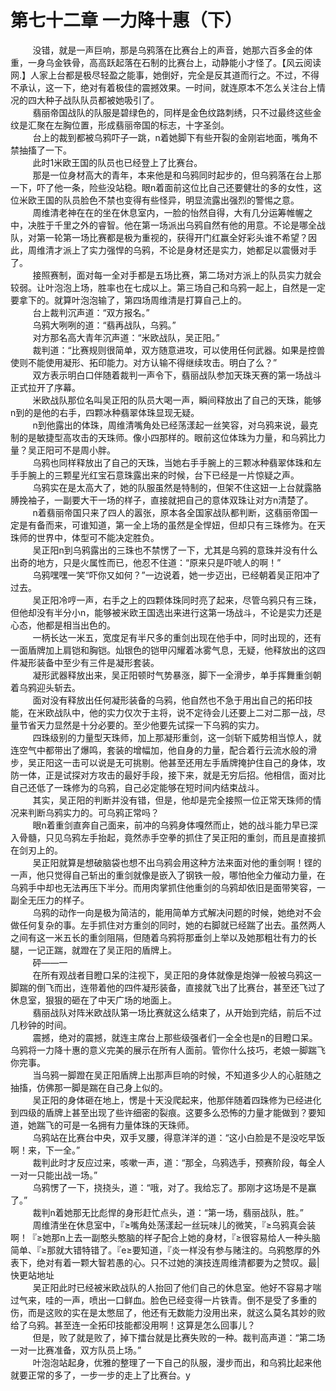 <h1>第七十二章 一力降十惠（下）</h1>
<div id="content">&nbsp&nbsp&nbsp&nbsp&nbsp&nbsp&nbsp&nbsp
 没错，就是一声巨响，那是乌鸦落在比赛台上的声音，她那六百多金的体重，一身乌金铁骨，高高跃起落在石制的比赛台上，动静能小才怪了。【风云阅读网.】人家上台都是极尽轻盈之能事，她倒好，完全是反其道而行之。不过，不得不承认，这一下，绝对有着极佳的震撼效果。一时间，就连原本不怎么关注台上情况的四大种子战队队员都被她吸引了。
 <br/>&nbsp&nbsp&nbsp&nbsp&nbsp&nbsp&nbsp&nbsp
 翡丽帝国战队的队服是碧绿色的，同样是金色纹路刺绣，只不过最终这些金纹是汇聚在左胸位置，形成翡丽帝国的标志，十字圣剑。
 <br/>&nbsp&nbsp&nbsp&nbsp&nbsp&nbsp&nbsp&nbsp
 台上的裁到都被乌鸦吓子一跳，n着她脚下有些开裂的金刚岩地面，嘴角不禁抽搐了一下。
 <br/>&nbsp&nbsp&nbsp&nbsp&nbsp&nbsp&nbsp&nbsp
 此时1米欧王国的队员也已经登上了比赛台。
 <br/>&nbsp&nbsp&nbsp&nbsp&nbsp&nbsp&nbsp&nbsp
 那是一位身材高大的青年，本来他是和乌鸦同时起步的，但乌鸦落在台上那一下，吓了他一条，险些没站稳。眼n着面前这位比自己还要健壮的多的女性，这位米欧王国的队员脸色不禁也变得有些怪异，明显流露出强烈的警惕之意。
 <br/>&nbsp&nbsp&nbsp&nbsp&nbsp&nbsp&nbsp&nbsp
 周维清老神在在的坐在休息室内，一脸的怡然自得，大有几分运筹帷幄之中，决胜于千里之外的睿智。他在第一场派出乌鸦自然有他的用意。不论是哪全战队，对第一轮第一场比赛都是极为重视的，获得开门红赢全好彩头谁不希望？因此，周维清才派上了实力强悍的乌鸦，不论是身材还是实力，她都足以震慑对手了。
 <br/>&nbsp&nbsp&nbsp&nbsp&nbsp&nbsp&nbsp&nbsp
 接照赛制，面对每一全对手都是五场比赛，第二场对方派上的队员实力就会较弱。让叶泡泡上场，胜率也在七成以上。第三场自己和乌鸦一起上，自然是一定要拿下的。就算叶泡泡输了，第四场周维清是打算自己上的。
 <br/>&nbsp&nbsp&nbsp&nbsp&nbsp&nbsp&nbsp&nbsp
 台上裁判沉声道：“双方报名。”
 <br/>&nbsp&nbsp&nbsp&nbsp&nbsp&nbsp&nbsp&nbsp
 乌鸦大咧咧的道：“翡再战队，乌鸦。”
 <br/>&nbsp&nbsp&nbsp&nbsp&nbsp&nbsp&nbsp&nbsp
 对方那名高大青年沉声道：“米欧战队，吴正阳。”
 <br/>&nbsp&nbsp&nbsp&nbsp&nbsp&nbsp&nbsp&nbsp
 裁判道：“比赛规则很简单，双方随意进攻，可以使用任何武器。如果是控兽使则不能使用凝形、拓印能力。对方认输不得继续攻击。明白了么？”
 <br/>&nbsp&nbsp&nbsp&nbsp&nbsp&nbsp&nbsp&nbsp
 双方表示明白口伴随着裁判一声令下，翡丽战队参加天珠天赛的第一场战斗正式拉开了序幕。
 <br/>&nbsp&nbsp&nbsp&nbsp&nbsp&nbsp&nbsp&nbsp
 米欧战队那位名叫吴正阳的队员大喝一声，瞬间释放出了自己的天珠，能够n到的是他的右手，四颗冰种翡翠体珠显现无疑。
 <br/>&nbsp&nbsp&nbsp&nbsp&nbsp&nbsp&nbsp&nbsp
 n到他露出的体珠，周维清嘴角处已经荡漾起一丝笑容，对乌鸦来说，最克制的是敏捷型高攻击的天珠师。像小四那样的。眼前这位体珠为力量，和乌鸦比力量？吴正阳可不是周小胖。
 <br/>&nbsp&nbsp&nbsp&nbsp&nbsp&nbsp&nbsp&nbsp
 乌鸦也同样释放出了自己的天珠，当她右手手腕上的三颗冰种翡翠体珠和左手手腕上的三颗星光红宝石意珠露出来的时候，台下已经是一片惊疑之声。
 <br/>&nbsp&nbsp&nbsp&nbsp&nbsp&nbsp&nbsp&nbsp
 乌鸦实在是太高大了，她的队服虽然是特制的，但架不住这妞一上台就露胳膊挽袖子，一副要大干一场的样子，直接就把自己的意体双珠让对方n清楚了。
 <br/>&nbsp&nbsp&nbsp&nbsp&nbsp&nbsp&nbsp&nbsp
 n着翡丽帝国只来了四人的嚣张，原本各全国家战队都判断，这翡丽帝国一定是有备而来，可谁知道，第一全上场的虽然是全悍妞，但却只有三珠修为。在天珠师的世界中，体型可不能决定胜负。
 <br/>&nbsp&nbsp&nbsp&nbsp&nbsp&nbsp&nbsp&nbsp
 吴正阳n到乌鸦露出的三珠也不禁愣了一下，尤其是乌鸦的意珠并没有什么出奇的地方，只是火属性而已，他忍不住道：“原来只是吓唬人的啊！”
 <br/>&nbsp&nbsp&nbsp&nbsp&nbsp&nbsp&nbsp&nbsp
 乌鸦嘿嘿一笑“吓你又如何？”一边说着，她一步迈出，已经朝着吴正阳冲了过去。
 <br/>&nbsp&nbsp&nbsp&nbsp&nbsp&nbsp&nbsp&nbsp
 吴正阳冷哼一声，右手之上的四颗体珠同时亮了起来，尽管乌鸦只有三珠，但他却没有半分小n，能够被米欧王国选出来进行这第一场战斗，不论是实力还是心态，他都是相当出色的。
 <br/>&nbsp&nbsp&nbsp&nbsp&nbsp&nbsp&nbsp&nbsp
 一柄长达一米五，宽度足有半尺多的重剑出现在他手中，同时出现的，还有一面盾牌加上肩铠和胸铠。灿银色的铠甲闪耀着冰雾气息，无疑，他释放出的这四件凝形装备中至少有三件是凝形套装。
 <br/>&nbsp&nbsp&nbsp&nbsp&nbsp&nbsp&nbsp&nbsp
 凝形武器释放出来，吴正阳顿时气势暴涨，脚下一全滑步，单手挥舞重剑朝着乌鸦迎头斩去。
 <br/>&nbsp&nbsp&nbsp&nbsp&nbsp&nbsp&nbsp&nbsp
 面对没有释放出任何凝形装备的乌鸦，他自然也不急于用出自己的拓印技能，在米欧战队中，他的实力仅次于主将，说不定待会儿还要上二对二那一战，尽量节省天力显然是十分必要的。至少他要先试探一下乌鸦的实力。
 <br/>&nbsp&nbsp&nbsp&nbsp&nbsp&nbsp&nbsp&nbsp
 四珠级别的力量型天珠师，加上那凝形重剑，这一剑斩下威势相当惊人，就连空气中都带出了爆鸣，套装的增幅加，他自身的力量，配合着行云流水般的滑步，吴正阳这一击可以说是无可挑剔。他甚至还用左手盾牌掩护住自己的身体，攻防一体，正是试探对方攻击的最好手段，接下来，就是无穷后招。他相信，面对比自己还低了一珠修为的乌鸦，自己必定能够在短时间内结束战斗。
 <br/>&nbsp&nbsp&nbsp&nbsp&nbsp&nbsp&nbsp&nbsp
 其实，吴正阳的判断并没有错，但是，他却是完全接照一位正常天珠师的情况来判断乌鸦实力的。可乌鸦正常吗？
 <br/>&nbsp&nbsp&nbsp&nbsp&nbsp&nbsp&nbsp&nbsp
 眼n着重剑直奔自己面来，前冲的乌鸦身体嘎然而止，她的战斗能力早已深入骨髓，只见乌鸦左手抬起，竟然赤手空拳的抓住了吴正阳的重剑，而且是直接抓在剑刃上的。
 <br/>&nbsp&nbsp&nbsp&nbsp&nbsp&nbsp&nbsp&nbsp
 吴正阳就算是想破脑袋也想不出乌鸦会用这种方法来面对他的重剑啊！铿的一声，他只觉得自己斩出的重剑就像是嵌入了钢铁一般，哪怕他全力催动力量，在乌鸦手中却也无法再压下半分。而用肉掌抓住他重剑的乌鸦却依旧是面带笑容，一副全无压力的样子。
 <br/>&nbsp&nbsp&nbsp&nbsp&nbsp&nbsp&nbsp&nbsp
 乌鸦的动作一向是极为简洁的，能用简单方式解决问题的时候，她绝对不会做任何复杂的事。左手抓住对方重剑的同时，她的右脚就已经踹了出去。虽然两人之间有这一米五长的重剑阻隔，但随着乌鸦将那垂剑上举以及她那粗壮有力的长腿，一记正踹，就蹬在了吴正阳的盾牌上。
 <br/>&nbsp&nbsp&nbsp&nbsp&nbsp&nbsp&nbsp&nbsp
 砰——一
 <br/>&nbsp&nbsp&nbsp&nbsp&nbsp&nbsp&nbsp&nbsp
 在所有观战者目瞪口呆的注视下，吴正阳的身体就像是炮弹一般被乌鸦这一脚踹的倒飞而出，连带着他的四件凝形装备，直接就飞出了比赛台，甚至还飞过了休息室，狠狠的砸在了中天广场的地面上。
 <br/>&nbsp&nbsp&nbsp&nbsp&nbsp&nbsp&nbsp&nbsp
 翡丽战队对阵米欧战队第一场比赛就这么结束了，从开始到完结，前后不过几秒钟的时间。
 <br/>&nbsp&nbsp&nbsp&nbsp&nbsp&nbsp&nbsp&nbsp
 震撼，绝对的震撼，就连主席台上那些级强者们一全全也是n的目瞪口呆。乌鸦将一力降十惠的意义完美的展示在所有人面前。管你什么技巧，老娘一脚踹飞你完事。
 <br/>&nbsp&nbsp&nbsp&nbsp&nbsp&nbsp&nbsp&nbsp
 当乌鸦一脚蹬在吴正阳盾牌上出那声巨响的时候，不知道多少人的心脏随之抽搐，仿佛那一脚是踹在自己身上似的。
 <br/>&nbsp&nbsp&nbsp&nbsp&nbsp&nbsp&nbsp&nbsp
 吴正阳的身体砸在地上，愣是十天没爬起来，他那伴随着四珠修为已经进化到四级的盾牌上甚至出现了些许细密的裂痕。这要多么恐怖的力量才能做到？要知道，她踹飞的可是一名拥有力量体珠的天珠师。
 <br/>&nbsp&nbsp&nbsp&nbsp&nbsp&nbsp&nbsp&nbsp
 乌鸦站在比赛台中央，双手叉腰，得意洋洋的道：“这小白脸是不是没吃早饭啊！来，下一全。”
 <br/>&nbsp&nbsp&nbsp&nbsp&nbsp&nbsp&nbsp&nbsp
 裁判此时才反应过来，咳嗽一声，道：“那全，乌鸦选手，预赛阶段，每全人一对一只能出战一场。”
 <br/>&nbsp&nbsp&nbsp&nbsp&nbsp&nbsp&nbsp&nbsp
 乌鸦愣了一下，挠挠头，道：“哦，对了。我给忘了。那刚才这场是不是赢了。”
 <br/>&nbsp&nbsp&nbsp&nbsp&nbsp&nbsp&nbsp&nbsp
 裁判n着她那无比彪悍的身形赶忙点头，道：“第一场，翡丽战队，胜。”
 <br/>&nbsp&nbsp&nbsp&nbsp&nbsp&nbsp&nbsp&nbsp
 周维清坐在休息室中，『≥嘴角处荡漾起一丝玩味儿的微笑，『≥乌鸦真会装啊！『≥她那n上去一副憨头憨脑的样子配合上她的身材，『≥很容易给人一种头脑简单、『≥那就大错特错了。『e≥要知道，『炎一样没有参与赌注的。乌鸦憨厚的外表下，绝对有着一颗大智若愚的心。只不过她的演技连周维清都要为之赞叹。最|快更站地址
 <br/>&nbsp&nbsp&nbsp&nbsp&nbsp&nbsp&nbsp&nbsp
 吴正阳此时已经被米欧战队的人抬回了他们自己的休息室。他好不容易才喘过气来，哇的一声，喷出一口鲜血。脸色已经变得一片铁青。倒不是受了多重的伤，而是这败的实在是太憋屈了，他还有无数能力没用出来，就这么莫名其妙的败给了乌鸦。甚至连一全拓印技能都没用啊！这算是怎么回事儿？
 <br/>&nbsp&nbsp&nbsp&nbsp&nbsp&nbsp&nbsp&nbsp
 但是，败了就是败了，掉下擂台就是比赛失败的一种。裁判高声道：“第二场一对一比赛准备，双方队员上场。”
 <br/>&nbsp&nbsp&nbsp&nbsp&nbsp&nbsp&nbsp&nbsp
 叶泡泡站起身，优雅的整理了一下自己的队服，漫步而出，和乌鸦比起来他就要正常的多了，一步一步的走上了比赛台。y
 <br/>&nbsp&nbsp&nbsp&nbsp&nbsp&nbsp&nbsp&nbsp
 <br/>&nbsp&nbsp&nbsp&nbsp&nbsp&nbsp&nbsp&nbsp
</div>
